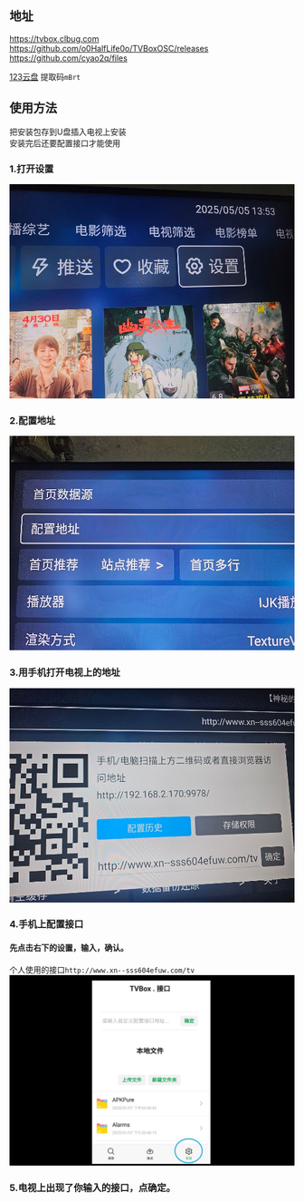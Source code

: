 ## 地址
<https://tvbox.clbug.com>  
<https://github.com/o0HalfLife0o/TVBoxOSC/releases>  
<https://github.com/cyao2q/files>  

[123云盘](https://www.123684.com/s/4wHDVv-b8Bq3?提取码:mBrt) 提取码`mBrt`

## 使用方法  
把安装包存到U盘插入电视上安装  
安装完后还要配置接口才能使用  
### 1.打开设置  
![](1.jpg)  
### 2.配置地址  
![](2.jpg)  
### 3.用手机打开电视上的地址  
![](3.jpg)  
### 4.手机上配置接口  
#### 先点击右下的设置，输入，确认。  
个人使用的接口`http://www.xn--sss604efuw.com/tv`  
![](4.jpg)  
### 5.电视上出现了你输入的接口，点确定。
